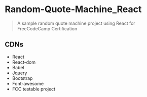 # Random-Quote-Machine_React
> A sample random quote machine project using React for FreeCodeCamp Certification

## CDNs
- React
- React-dom
- Babel
- Jquery
- Bootstrap
- Font-awesome
- FCC testable project
